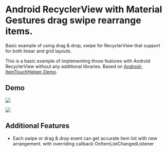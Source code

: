 # Android RecyclerView with Material Gestures drag swipe rearrange items.
Basic example of using  drag &amp; drop, swipe for RecyclerView that support for both linear and grid layouts.

This is a basic example of implementing those features with Android RecyclerView without any additional libraries. Based on [Android-ItemTouchHelper-Demo](https://github.com/iPaulPro/Android-ItemTouchHelper-Demo).

## Demo

![](https://media.giphy.com/media/69zK7TUzo9DObCFfmV/giphy.gif)

![](https://media.giphy.com/media/3pAVKNyMcRegmqyd8I/giphy.gif)


## Additional Features
* Each swipe or drag & drop event can get accurate item list with new arrangement. 
with overriding  callback OnItemListChangedListener






